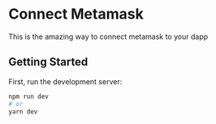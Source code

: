 # Connect Metamask

This is the amazing way to connect metamask to your dapp

## Getting Started

First, run the development server:

```bash
npm run dev
# or
yarn dev
```
